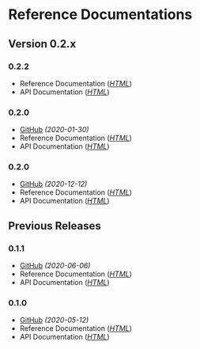 # Reference Documentations

## Version 0.2.x

### 0.2.2 <Badge text="Latest Snapshot" type="warn" vertical="top"/> 
* Reference Documentation (_[HTML](https://chhorz.github.io/oas-generator/docs/0.2.2-SNAPSHOT/oas-generator.html)_)
* API Documentation (_[HTML](https://chhorz.github.io/oas-generator/docs/0.2.2-SNAPSHOT/apidocs/)_)

### 0.2.0 <Badge text="Latest Release" vertical="top"/>
* [GitHub](https://github.com/chhorz/oas-generator/releases/tag/v0.2.1) _(2020-01-30)_
* Reference Documentation (_[HTML](https://chhorz.github.io/oas-generator/docs/0.2.1/oas-generator.html)_)
* API Documentation (_[HTML](https://chhorz.github.io/oas-generator/docs/0.2.1/apidocs/)_)

### 0.2.0 
* [GitHub](https://github.com/chhorz/oas-generator/releases/tag/v0.2.0) _(2020-12-12)_
* Reference Documentation (_[HTML](https://chhorz.github.io/oas-generator/docs/0.2.0/oas-generator.html)_)
* API Documentation (_[HTML](https://chhorz.github.io/oas-generator/docs/0.2.0/apidocs/)_)

## Previous Releases

### 0.1.1
* [GitHub](https://github.com/chhorz/oas-generator/releases/tag/v0.1.1) _(2020-06-06)_
* Reference Documentation (_[HTML](https://chhorz.github.io/oas-generator/docs/0.1.1/oas-generator.html)_)
* API Documentation (_[HTML](https://chhorz.github.io/oas-generator/docs/0.1.1/apidocs/)_)

### 0.1.0 
* [GitHub](https://github.com/chhorz/oas-generator/releases/tag/v0.1.0) _(2020-05-12)_
* Reference Documentation (_[HTML](https://chhorz.github.io/oas-generator/docs/0.1.0/oas-generator.html)_)
* API Documentation (_[HTML](https://chhorz.github.io/oas-generator/docs/0.1.0/apidocs/)_)

